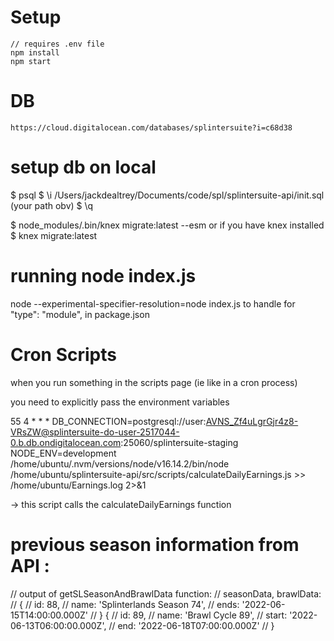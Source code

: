 # Setup

```
// requires .env file
npm install
npm start
```

# DB

`https://cloud.digitalocean.com/databases/splintersuite?i=c68d38`

# setup db on local

$ psql
$ \i /Users/jackdealtrey/Documents/code/spl/splintersuite-api/init.sql (your path obv)
$ \q

$ node_modules/.bin/knex migrate:latest --esm
or if you have knex installed
$ knex migrate:latest

# running node index.js

node --experimental-specifier-resolution=node index.js
to handle for "type": "module", in package.json

# Cron Scripts

when you run something in the scripts page (ie like in a cron process)

you need to explicitly pass the environment variables

55 4 \* \* \* DB_CONNECTION=postgresql://user:AVNS_Zf4uLgrGjr4z8-VRsZW@splintersuite-do-user-2517044-0.b.db.ondigitalocean.com:25060/splintersuite-staging NODE_ENV=development /home/ubuntu/.nvm/versions/node/v16.14.2/bin/node /home/ubuntu/splintersuite-api/src/scripts/calculateDailyEarnings.js >> /home/ubuntu/Earnings.log 2>&1

-> this script calls the calculateDailyEarnings function

# previous season information from API :

// output of getSLSeasonAndBrawlData function:
// seasonData, brawlData:
// {
// id: 88,
// name: 'Splinterlands Season 74',
// ends: '2022-06-15T14:00:00.000Z'
// } {
// id: 89,
// name: 'Brawl Cycle 89',
// start: '2022-06-13T06:00:00.000Z',
// end: '2022-06-18T07:00:00.000Z'
// }
